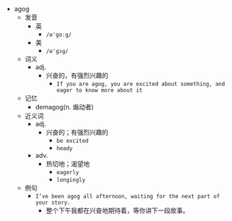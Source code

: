 - agog
  - 发音
    - 英
      - `/ə'gɑːg/`
    - 美
      - `/ə'ɡɔɡ/`
  - 词义
    - adj.
      - 兴奋的，有强烈兴趣的
        - `If you are agog, you are excited about something, and eager to know more about it`
  - 记忆
    - demagog(n. 煽动者)
  - 近义词
    - adj.
      - 兴奋的；有强烈兴趣的
        - `be excited`
        - `heady`
    - adv.
      - 热切地；渴望地
        - `eagerly`
        - `longingly`
  - 例句
    - `I’ve been agog all afternoon, waiting for the next part of your story.`
      - 整个下午我都在兴奋地期待着，等你讲下一段故事。


